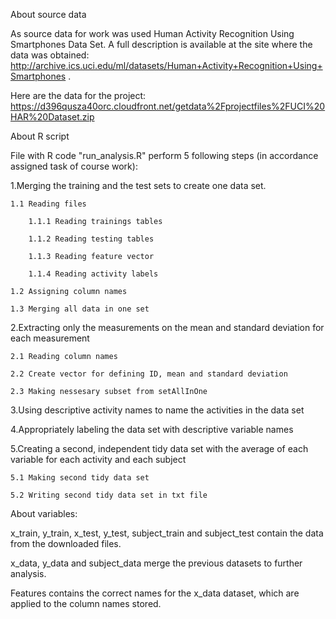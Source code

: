 About source data

As source data for work was used Human Activity Recognition Using Smartphones Data Set. A full description is available at the site where the data was obtained: http://archive.ics.uci.edu/ml/datasets/Human+Activity+Recognition+Using+Smartphones .

Here are the data for the project: https://d396qusza40orc.cloudfront.net/getdata%2Fprojectfiles%2FUCI%20HAR%20Dataset.zip

About R script

File with R code "run_analysis.R" perform 5 following steps (in accordance assigned task of course work):

1.Merging the training and the test sets to create one data set.

	1.1 Reading files

		1.1.1 Reading trainings tables
	
		1.1.2 Reading testing tables

		1.1.3 Reading feature vector

		1.1.4 Reading activity labels

	1.2 Assigning column names

	1.3 Merging all data in one set

2.Extracting only the measurements on the mean and standard deviation for each measurement
	
	2.1 Reading column names

	2.2 Create vector for defining ID, mean and standard deviation
	
	2.3 Making nessesary subset from setAllInOne

3.Using descriptive activity names to name the activities in the data set

4.Appropriately labeling the data set with descriptive variable names

5.Creating a second, independent tidy data set with the average of each variable for each activity and each subject

	5.1 Making second tidy data set
	
	5.2 Writing second tidy data set in txt file
About variables:

x_train, y_train, x_test, y_test, subject_train and subject_test contain the data from the downloaded files.

x_data, y_data and subject_data merge the previous datasets to further analysis.

Features contains the correct names for the x_data dataset, which are applied to the column names stored.

